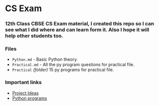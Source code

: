# CS Exam

### 12th Class CBSE CS Exam material, I created this repo so I can see what I did where and can learn form it. Also I hope it will help other students too.

### Files 

- `Python.md` - Basic Python theory. 
- `Practical.md` - All the py program questions for practical file.
- `Practical` *(folder)* 15 py programs for practical file.


### Important links
- [Project Ideas](https://pythonworld.in/practical-project/project-list/)
- [Python programs](https://www.tutorialaicsip.com/cs-xii-pra/term-1-practical-file-cs-class-12/)
<!-- - [Practical file]() -->
